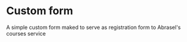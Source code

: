 # Custom form
A simple custom form maked to serve as registration form to Abrasel's courses service
